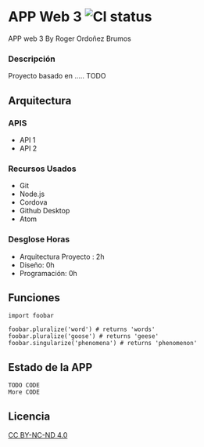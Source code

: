 # APP Web 3 ![CI status](https://img.shields.io/badge/build-passing-brightgreen.svg)

APP web 3
By Roger Ordoñez Brumos

### Descripción
Proyecto basado en ..... TODO

## Arquitectura

### APIS
* API 1
* API 2

### Recursos Usados
* Git
* Node.js
* Cordova
* Github Desktop
* Atom

### Desglose Horas
* Arquitectura Proyecto : 2h
* Diseño: 0h
* Programación: 0h


## Funciones

```javas
import foobar

foobar.pluralize('word') # returns 'words'
foobar.pluralize('goose') # returns 'geese'
foobar.singularize('phenomena') # returns 'phenomenon'
```

## Estado de la APP
```
TODO CODE
More CODE
```

## Licencia
[CC BY-NC-ND 4.0](https://creativecommons.org/licenses/by-nc-nd/4.0/)
